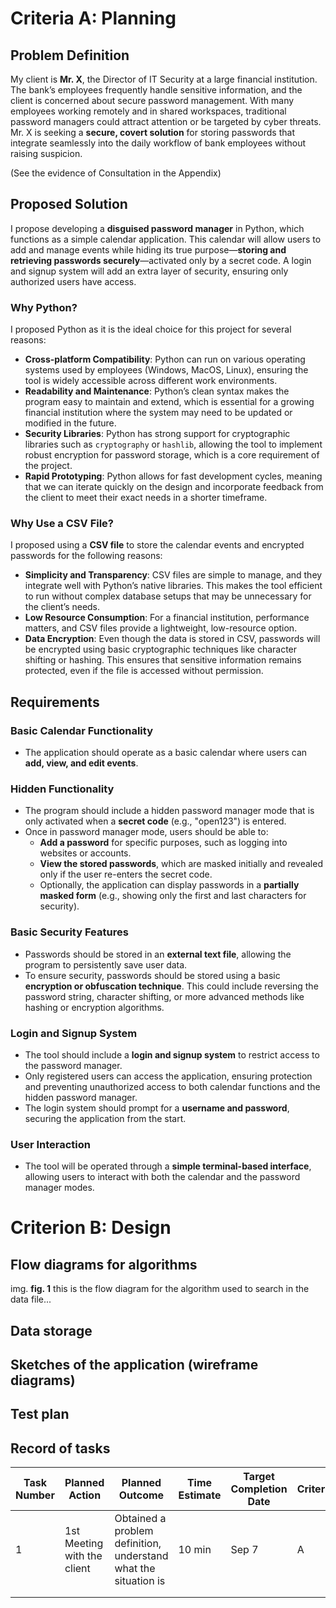 # Criteria A: Planning
## Problem Definition

My client is **Mr. X**, the Director of IT Security at a large financial institution. The bank’s employees frequently handle sensitive information, and the client is concerned about secure password management. With many employees working remotely and in shared workspaces, traditional password managers could attract attention or be targeted by cyber threats. Mr. X is seeking a **secure, covert solution** for storing passwords that integrate seamlessly into the daily workflow of bank employees without raising suspicion.

(See the evidence of Consultation in the Appendix)

## Proposed Solution

I propose developing a **disguised password manager** in Python, which functions as a simple calendar application. This calendar will allow users to add and manage events while hiding its true purpose—**storing and retrieving passwords securely**—activated only by a secret code. A login and signup system will add an extra layer of security, ensuring only authorized users have access.

### Why Python?

I proposed Python as it is the ideal choice for this project for several reasons:

- **Cross-platform Compatibility**: Python can run on various operating systems used by employees (Windows, MacOS, Linux), ensuring the tool is widely accessible across different work environments.
- **Readability and Maintenance**: Python’s clean syntax makes the program easy to maintain and extend, which is essential for a growing financial institution where the system may need to be updated or modified in the future.
- **Security Libraries**: Python has strong support for cryptographic libraries such as `cryptography` or `hashlib`, allowing the tool to implement robust encryption for password storage, which is a core requirement of the project.
- **Rapid Prototyping**: Python allows for fast development cycles, meaning that we can iterate quickly on the design and incorporate feedback from the client to meet their exact needs in a shorter timeframe.

### Why Use a CSV File?

I proposed using a **CSV file** to store the calendar events and encrypted passwords for the following reasons:

- **Simplicity and Transparency**: CSV files are simple to manage, and they integrate well with Python’s native libraries. This makes the tool efficient to run without complex database setups that may be unnecessary for the client’s needs.
- **Low Resource Consumption**: For a financial institution, performance matters, and CSV files provide a lightweight, low-resource option.
- **Data Encryption**: Even though the data is stored in CSV, passwords will be encrypted using basic cryptographic techniques like character shifting or hashing. This ensures that sensitive information remains protected, even if the file is accessed without permission.

## Requirements

### Basic Calendar Functionality

- The application should operate as a basic calendar where users can **add, view, and edit events**.

### Hidden Functionality

- The program should include a hidden password manager mode that is only activated when a **secret code** (e.g., "open123") is entered.
- Once in password manager mode, users should be able to:
  - **Add a password** for specific purposes, such as logging into websites or accounts.
  - **View the stored passwords**, which are masked initially and revealed only if the user re-enters the secret code.
  - Optionally, the application can display passwords in a **partially masked form** (e.g., showing only the first and last characters for security).

### Basic Security Features

- Passwords should be stored in an **external text file**, allowing the program to persistently save user data.
- To ensure security, passwords should be stored using a basic **encryption or obfuscation technique**. This could include reversing the password string, character shifting, or more advanced methods like hashing or encryption algorithms.

### Login and Signup System

- The tool should include a **login and signup system** to restrict access to the password manager.
- Only registered users can access the application, ensuring protection and preventing unauthorized access to both calendar functions and the hidden password manager.
- The login system should prompt for a **username and password**, securing the application from the start.

### User Interaction

- The tool will be operated through a **simple terminal-based interface**, allowing users to interact with both the calendar and the password manager modes.


# Criterion  B: Design

## Flow diagrams for algorithms
img.
**fig. 1** this is the flow diagram for the algorithm used to search in the data file... 
## Data storage

## Sketches of the application (wireframe diagrams)

## Test plan

## Record of tasks
| Task Number | Planned Action              | Planned Outcome                                                 | Time Estimate | Target Completion Date | Criterion |
|-------------|-----------------------------|-----------------------------------------------------------------|---------------|------------------------|-----------|
| 1           | 1st Meeting with the client | Obtained a problem definition, understand what the situation is | 10 min        | Sep 7                  | A         |
|             |                             |                                                                 |               |                        |           |
|             |                             |                                                                 |               |                        |           |
